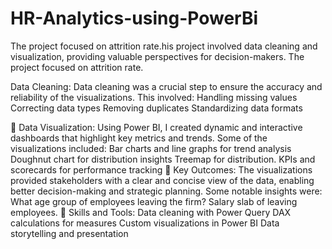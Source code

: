 # HR-Analytics-using-PowerBi
The project focused on attrition rate.his project involved data cleaning and visualization, providing valuable perspectives for decision-makers.
The project focused on attrition rate.

Data Cleaning: Data cleaning was a crucial step to ensure the accuracy and reliability of the visualizations. This involved:
Handling missing values
Correcting data types
Removing duplicates
Standardizing data formats

🔹 Data Visualization: Using Power BI, I created dynamic and interactive dashboards that highlight key metrics and trends. Some of the visualizations included:
Bar charts and line graphs for trend analysis
Doughnut chart for distribution insights
Treemap for distribution.
KPIs and scorecards for performance tracking
🔹 Key Outcomes: The visualizations provided stakeholders with a clear and concise view of the data, enabling better decision-making and strategic planning. Some notable insights were:
What age group of employees leaving the firm?
Salary slab of leaving employees.
🔹 Skills and Tools:
Data cleaning with Power Query
DAX calculations for measures
Custom visualizations in Power BI
Data storytelling and presentation


